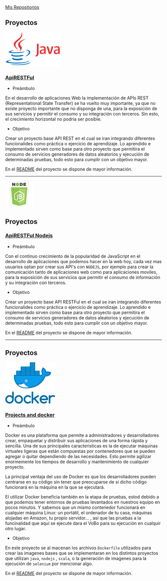 [Mis Repositorios](https://github.com/isortegah?tab=repositories)

## Proyectos
![](./imgs/java.png) 
### [ApiRESTFul](http://isortegah.com/apirest-ful)
* Preámbulo  

En el desarrollo de aplicaciones Web la implementación de APIs
REST (Representational State Transfer) se ha vuelto muy importante, ya que no existe proyecto importante que no disponga de una, para la exposición de sus servicios y permitir el consumo y su integración con terceros. Sin esto, el crecimiento horizontal no podria ser posible.

* Objetivo  

Crear un proyecto base API REST en el cual se iran integrando diferentes funcionalides como práctica o ejercicio de aprendizaje. Lo aprendido e implementado sirven como base para otro proyecto que permitira el consumo de servicios generadores de datos aleatorios y ejecución de determinadas pruebas, todo esto para cumplir con un objetivo mayor.

En el [README](http://isortegah.com/apirest-ful) del proyecto se dispone de mayor información.

- - -



![](./imgs/nodejs.png)

## Proyectos

### [ApiRESTFul Nodejs](http://isortegah.me/apirest-ful-nodejs/)  

* Preámbulo  

Con el continuo crecimiento de la popularidad de JavaScript en el desarrollo de aplicaciones que podemos hacer en la web hoy, cada vez mas usuarios optan por crear sus API's con `NODEJS`, por ejemplo para crear la comunicación tanto de aplicaciones web como para aplicaciones moviles, para la exposición de sus servicios que permitir el consumo de información y su integración con terceros.

* Objetivo  

Crear un proyecto base API RESTFul en el cual se iran integrando diferentes funcionalides como práctica o ejercicio de aprendizaje. Lo aprendido e implementado sirven como base para otro proyecto que permitira el consumo de servicios generadores de datos aleatorios y ejecución de determinadas pruebas, todo esto para cumplir con un objetivo mayor.

En el [README](https://github.com/isortegah/apirest-ful-nodejs/blob/master/README.md) del proyecto se dispone de mayor información.

- - -

## Proyectos

![](./imgs/docker.png)

### [Projects and docker](http://isortegah.me/projects-and-docker/)
* Preámbulo

Docker es una plataforma que permite a  administradores y desarrolladores crear, empaquetar y distribuir sus aplicaciones de una forma rápida y sencilla. Una de sus principales caracteristicas es la de ejecutar máquinas virtuales ligeras que están compuestas por contenedores que se pueden agregar o quitar dependiendo de las necesidades. Esto permite agilizar enormemente los tiempos de desarrollo y mantenimiento de cualquier proyecto.

La principal ventaja del uso de Docker es que los desarrolladores pueden centrarse en su código sin tener que preocuparse de si dicho código funcionará en la máquina en la que se ejecutará.

El utilizar Docker beneficia también en la etapa de pruebas, estod debido a que podemos tener entornos de pruebas levantados en nuestros equipo en pocos minutos. Y sabemos que un mismo contenedor funcionará en cualquier máquina Linux: un portátil, el ordenador de tu casa, máquinas alojadas en Amazon, tu propio servidor… , así que las pruebas a la funcinalidad que aquí se ejecute dara el VoBo para su ejecución en cualquir otro lugar.

* Objetivo

En este proyecto se al macenan los archivos `Dockerfile` utilizados para crear las imagenes bases que se implementaran en los distintos proyectos que utilizan `java`, `nodejs` , `scala`, o la generación de imagenes para la ejecución de `selenium` por mencionar algo.

En el [README](https://github.com/isortegah/projects-and-docker/blob/master/README.md) del proyecto se dispone de mayor información.